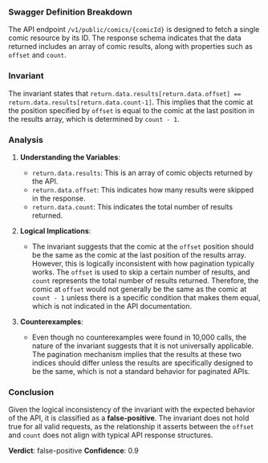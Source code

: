 ### Swagger Definition Breakdown
The API endpoint `/v1/public/comics/{comicId}` is designed to fetch a single comic resource by its ID. The response schema indicates that the data returned includes an array of comic results, along with properties such as `offset` and `count`.

### Invariant
The invariant states that `return.data.results[return.data.offset] == return.data.results[return.data.count-1]`. This implies that the comic at the position specified by `offset` is equal to the comic at the last position in the results array, which is determined by `count - 1`.

### Analysis
1. **Understanding the Variables**:
   - `return.data.results`: This is an array of comic objects returned by the API.
   - `return.data.offset`: This indicates how many results were skipped in the response.
   - `return.data.count`: This indicates the total number of results returned.

2. **Logical Implications**:
   - The invariant suggests that the comic at the `offset` position should be the same as the comic at the last position of the results array. However, this is logically inconsistent with how pagination typically works. The `offset` is used to skip a certain number of results, and `count` represents the total number of results returned. Therefore, the comic at `offset` would not generally be the same as the comic at `count - 1` unless there is a specific condition that makes them equal, which is not indicated in the API documentation.

3. **Counterexamples**:
   - Even though no counterexamples were found in 10,000 calls, the nature of the invariant suggests that it is not universally applicable. The pagination mechanism implies that the results at these two indices should differ unless the results are specifically designed to be the same, which is not a standard behavior for paginated APIs.

### Conclusion
Given the logical inconsistency of the invariant with the expected behavior of the API, it is classified as a **false-positive**. The invariant does not hold true for all valid requests, as the relationship it asserts between the `offset` and `count` does not align with typical API response structures. 

**Verdict**: false-positive
**Confidence**: 0.9
